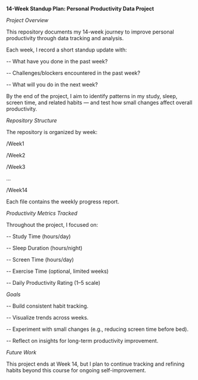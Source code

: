 **14-Week Standup Plan: Personal Productivity Data Project**




*Project Overview*

This repository documents my 14-week journey to improve personal productivity through data tracking and analysis.

Each week, I record a short standup update with:

-- What have you done in the past week?

-- Challenges/blockers encountered in the past week?

-- What will you do in the next week?

By the end of the project, I aim to identify patterns in my study, sleep, screen time, and related habits — and test how small changes affect overall productivity.




*Repository Structure*

The repository is organized by week:

/Week1

/Week2

/Week3

...

/Week14

Each file contains the weekly progress report.




*Productivity Metrics Tracked*

Throughout the project, I focused on:

-- Study Time (hours/day)

-- Sleep Duration (hours/night)

-- Screen Time (hours/day)

-- Exercise Time (optional, limited weeks)

-- Daily Productivity Rating (1–5 scale)




*Goals*

-- Build consistent habit tracking.

-- Visualize trends across weeks.

-- Experiment with small changes (e.g., reducing screen time before bed).

-- Reflect on insights for long-term productivity improvement.




*Future Work*

This project ends at Week 14, but I plan to continue tracking and refining habits beyond this course for ongoing self-improvement.
